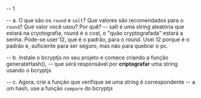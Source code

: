 -- 1 

-- a. O que são os `round` e `salt`? Que valores são recomendados para o `round`? Que valor você usou? Por quê?
-- salt é uma string aleatória que estará na cryotografia, round é o cost, o "quão cryptografada" estará a senha. Pode-se user 12, que é o padrão, para o round. Usei 12 porque é o padrão e, suficiente para ser seguro, mas não para quebrar o pc.

-- b. Instale o bcryptjs no seu projeto e comece criando a função generateHash(), 
-- que será responsável por **criptografar** uma string usando o bcryptjs

-- c. Agora, crie a função que verifique se uma string é correspondente 
-- a um hash, use a função `compare` do bcryptjs